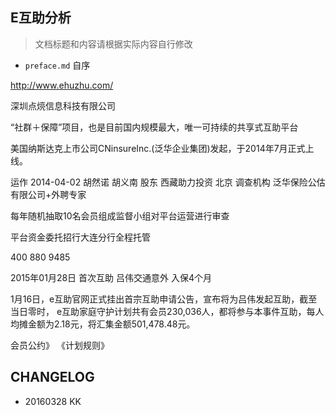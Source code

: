 ## E互助分析

> 文档标题和内容请根据实际内容自行修改

- `preface.md` 自序

http://www.ehuzhu.com/

深圳点煷信息科技有限公司

“社群＋保障”项目，也是目前国内规模最大，唯一可持续的共享式互助平台

美国纳斯达克上市公司CNinsureInc.(泛华企业集团)发起，于2014年7月正式上线。

运作
2014-04-02 胡然诺 胡义南
股东 西藏助力投资
北京
调查机构 泛华保险公估有限公司+外聘专家

每年随机抽取10名会员组成监督小组对平台运营进行审查

平台资金委托招行大连分行全程托管

400 880 9485

2015年01月28日 首次互助 吕伟交通意外 入保4个月

1月16日，e互助官网正式挂出首宗互助申请公告，宣布将为吕伟发起互助，截至当日零时， e互助家庭守护计划共有会员230,036人，都将参与本事件互助，每人均摊金额为2.18元，将汇集金额501,478.48元。




会员公约》
《计划规则》


## CHANGELOG

- 20160328 KK
